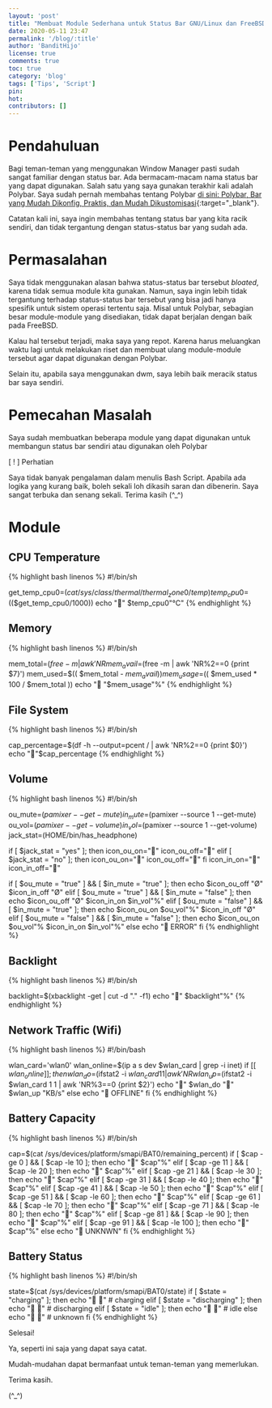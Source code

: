 ```yaml
---
layout: 'post'
title: "Membuat Module Sederhana untuk Status Bar GNU/Linux dan FreeBSD"
date: 2020-05-11 23:47
permalink: '/blog/:title'
author: 'BanditHijo'
license: true
comments: true
toc: true
category: 'blog'
tags: ['Tips', 'Script']
pin:
hot:
contributors: []
---
```


<!-- BANNER OF THE POST -->
<!-- <img class="post&#45;body&#45;img" src="{{ site.lazyload.logo_blank_banner }}" data&#45;echo="#" alt="banner"> -->

# Pendahuluan

Bagi teman-teman yang menggunakan Window Manager pasti sudah sangat familiar dengan status bar. Ada bermacam-macam nama status bar yang dapat digunakan. Salah satu yang saya gunakan terakhir kali adalah Polybar. Saya sudah pernah membahas tentang Polybar [di sini: Polybar, Bar yang Mudah Dikonfig, Praktis, dan Mudah Dikustomisasi](/blog/polybar-mudah-dikonfig-dan-praktis){:target="_blank"}.

Catatan kali ini, saya ingin membahas tentang status bar yang kita racik sendiri, dan tidak tergantung dengan status-status bar yang sudah ada.

# Permasalahan

Saya tidak menggunakan alasan bahwa status-status bar tersebut *bloated*, karena tidak semua module kita gunakan. Namun, saya ingin lebih tidak tergantung terhadap status-status bar tersebut yang bisa jadi hanya spesifik untuk sistem operasi tertentu saja. Misal untuk Polybar, sebagian besar module-module yang disediakan, tidak dapat berjalan dengan baik pada FreeBSD.

Kalau hal tersebut terjadi, maka saya yang repot. Karena harus meluangkan waktu lagi untuk melakukan riset dan membuat ulang module-module tersebut agar dapat digunakan dengan Polybar.

Selain itu, apabila saya menggunakan dwm, saya lebih baik meracik status bar saya sendiri.

# Pemecahan Masalah

Saya sudah membuatkan beberapa module yang dapat digunakan untuk membangun status bar sendiri atau digunakan oleh Polybar

<div class="blockquote-red">
<div class="blockquote-red-title">[ ! ] Perhatian</div>
<p>Saya tidak banyak pengalaman dalam menulis Bash Script. Apabila ada logika yang kurang baik, boleh sekali loh dikasih saran dan dibenerin. Saya sangat terbuka dan senang sekali. Terima kasih (^_^)</p>
</div>

# Module

## CPU Temperature

{% highlight bash linenos %}
#!/bin/sh

get_temp_cpu0=$(cat /sys/class/thermal/thermal_zone0/temp)
temp_cpu0=$(($get_temp_cpu0/1000))
echo "" $temp_cpu0"°C"
{% endhighlight %}

## Memory

{% highlight bash linenos %}
#!/bin/sh

mem_total=$(free -m | awk 'NR%2==0 {print $2}')
mem_avail=$(free -m | awk 'NR%2==0 {print $7}')
mem_used=$(( $mem_total - $mem_avail))
mem_usage=$(( $mem_used * 100 / $mem_total ))
echo " "$mem_usage"%"
{% endhighlight %}

## File System

{% highlight bash linenos %}
#!/bin/sh

cap_percentage=$(df -h --output=pcent / | awk 'NR%2==0 {print $0}')
echo ""$cap_percentage
{% endhighlight %}

## Volume

{% highlight bash linenos %}
#!/bin/sh

ou_mute=$(pamixer --get-mute)
in_mute=$(pamixer --source 1 --get-mute)
ou_vol=$(pamixer --get-volume)
in_vol=$(pamixer --source 1 --get-volume)
jack_stat=$($HOME/bin/has_headphone)

if [ $jack_stat = "yes" ]; then
    icon_ou_on=""
    icon_ou_off=""
elif [ $jack_stat = "no" ]; then
    icon_ou_on=""
    icon_ou_off=""
fi
icon_in_on=""
icon_in_off=""

if [ $ou_mute = "true" ] && [ $in_mute = "true" ]; then
    echo $icon_ou_off "Ø" $icon_in_off "Ø"
elif [ $ou_mute = "true" ] && [ $in_mute = "false" ]; then
    echo $icon_ou_off "Ø" $icon_in_on $in_vol"%"
elif [ $ou_mute = "false" ] && [ $in_mute = "true" ]; then
    echo $icon_ou_on $ou_vol"%" $icon_in_off "Ø"
elif [ $ou_mute = "false" ] && [ $in_mute = "false" ]; then
    echo $icon_ou_on $ou_vol"% $icon_in_on $in_vol"%"
else
    echo " ERROR"
fi
{% endhighlight %}

## Backlight

{% highlight bash linenos %}
#!/bin/sh

backlight=$(xbacklight -get | cut -d "." -f1)
echo "" $backlight"%"
{% endhighlight %}

## Network Traffic (Wifi)

{% highlight bash linenos %}
#!/bin/bash

wlan_card='wlan0'
wlan_online=$(ip a s dev $wlan_card | grep -i inet)
if [[ $wlan_online ]]; then
    wlan_do=$(ifstat2 -i $wlan_card 1 1 | awk 'NR%3==0 {print $1}')
    wlan_up=$(ifstat2 -i $wlan_card 1 1 | awk 'NR%3==0 {print $2}')
    echo "" $wlan_do "" $wlan_up "KB/s"
else
    echo " OFFLINE"
fi
{% endhighlight %}

## Battery Capacity

{% highlight bash linenos %}
#!/bin/sh

cap=$(cat /sys/devices/platform/smapi/BAT0/remaining_percent)
if [ $cap -ge 0 ] && [ $cap -le 10 ]; then
    echo "" $cap"%"
elif [ $cap -ge 11 ] && [ $cap -le 20 ]; then
    echo "" $cap"%"
elif [ $cap -ge 21 ] && [ $cap -le 30 ]; then
    echo "" $cap"%"
elif [ $cap -ge 31 ] && [ $cap -le 40 ]; then
    echo "" $cap"%"
elif [ $cap -ge 41 ] && [ $cap -le 50 ]; then
    echo "" $cap"%"
elif [ $cap -ge 51 ] && [ $cap -le 60 ]; then
    echo "" $cap"%"
elif [ $cap -ge 61 ] && [ $cap -le 70 ]; then
    echo "" $cap"%"
elif [ $cap -ge 71 ] && [ $cap -le 80 ]; then
    echo "" $cap"%"
elif [ $cap -ge 81 ] && [ $cap -le 90 ]; then
    echo "" $cap"%"
elif [ $cap -ge 91 ] && [ $cap -le 100 ]; then
    echo "" $cap"%"
else
    echo " UNKNWN"
fi
{% endhighlight %}

## Battery Status

{% highlight bash linenos %}
#!/bin/sh

state=$(cat /sys/devices/platform/smapi/BAT0/state)
if [ $state = "charging" ]; then
    echo " " # charging
elif [ $state = "discharging" ]; then
    echo " " # discharging
elif [ $state = "idle" ]; then
    echo " " # idle
else
    echo " " # unknown
fi
{% endhighlight %}

Selesai!

Ya, seperti ini saja yang dapat saya catat.

Mudah-mudahan dapat bermanfaat untuk teman-teman yang memerlukan.

Terima kasih.

(^_^)

